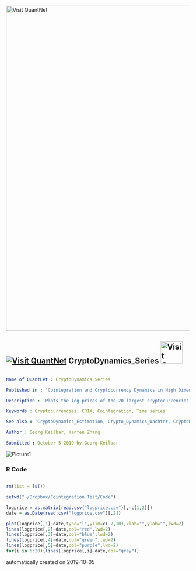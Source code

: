 [<img src="https://github.com/QuantLet/Styleguide-and-FAQ/blob/master/pictures/banner.png" width="888" alt="Visit QuantNet">](http://quantlet.de/)

## [<img src="https://github.com/QuantLet/Styleguide-and-FAQ/blob/master/pictures/qloqo.png" alt="Visit QuantNet">](http://quantlet.de/) **CryptoDynamics_Series** [<img src="https://github.com/QuantLet/Styleguide-and-FAQ/blob/master/pictures/QN2.png" width="60" alt="Visit QuantNet 2.0">](http://quantlet.de/)

```yaml

Name of QuantLet : CryptoDynamics_Series

Published in : 'Cointegration and Cryptocurrency Dynamics in High Dimensions'

Description : 'Plots the log-prices of the 20 largest cryptocurrencies over a period from October 2017 - October 2019.'

Keywords : Cryptocurrencies, CRIX, Cointegration, Time series

See also : 'CryptoDynamics_Estimation, Crypto_Dynamics_Wachter, CryptoDynamics_Scraping'

Author : Georg Keilbar, Yanfen Zhang

Submitted : October 5 2019 by Georg Keilbar

```

![Picture1](CryptoDynamics_Series.png)

### R Code
```r

rm(list = ls())

setwd("~/Dropbox/Cointegration Test/Code")

logprice = as.matrix(read.csv("logprice.csv")[,-c(1,2)])
date = as.Date(read.csv("logprice.csv")[,2])

plot(logprice[,1]~date,type="l",ylim=c(-7,10),xlab="",ylab="",lwd=2)
lines(logprice[,2]~date,col="red",lwd=2)
lines(logprice[,3]~date,col="blue",lwd=2)
lines(logprice[,4]~date,col="green",lwd=2)
lines(logprice[,5]~date,col="purple",lwd=2)
for(i in 5:20){lines(logprice[,i]~date,col="grey")}

```

automatically created on 2019-10-05